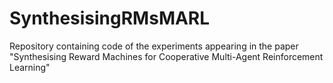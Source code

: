 # SynthesisingRMsMARL
Repository containing code of the experiments appearing in the paper "Synthesising Reward Machines for Cooperative Multi-Agent Reinforcement Learning"
